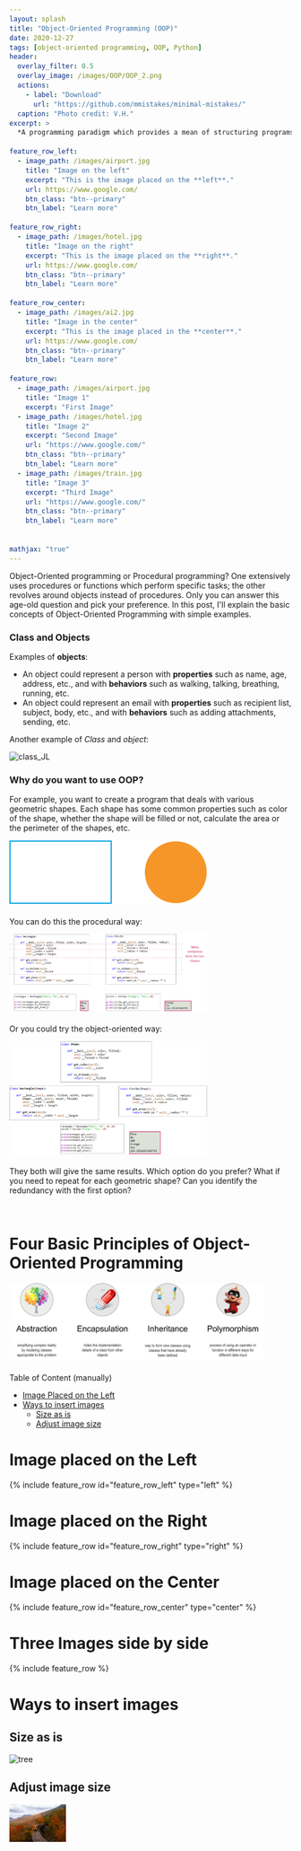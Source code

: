 ```yaml
---
layout: splash
title: "Object-Oriented Programming (OOP)"
date: 2020-12-27
tags: [object-oriented programming, OOP, Python]
header:
  overlay_filter: 0.5
  overlay_image: /images/OOP/OOP_2.png
  actions:
    - label: "Download"
      url: "https://github.com/mmistakes/minimal-mistakes/"
  caption: "Photo credit: V.H."
excerpt: >
  *A programming paradigm which provides a mean of structuring programs so that properties and behaviors are bundled into individual objects* <br />

feature_row_left:
  - image_path: /images/airport.jpg
    title: "Image on the left"
    excerpt: "This is the image placed on the **left**."
    url: https://www.google.com/
    btn_class: "btn--primary"
    btn_label: "Learn more"

feature_row_right:
  - image_path: /images/hotel.jpg
    title: "Image on the right"
    excerpt: "This is the image placed on the **right**."
    url: https://www.google.com/
    btn_class: "btn--primary"
    btn_label: "Learn more"

feature_row_center:
  - image_path: /images/ai2.jpg
    title: "Image in the center"
    excerpt: "This is the image placed in the **center**."
    url: https://www.google.com/
    btn_class: "btn--primary"
    btn_label: "Learn more"

feature_row:
  - image_path: /images/airport.jpg
    title: "Image 1"
    excerpt: "First Image"
  - image_path: /images/hotel.jpg
    title: "Image 2"
    excerpt: "Second Image"
    url: "https://www.google.com/"
    btn_class: "btn--primary"
    btn_label: "Learn more"
  - image_path: /images/train.jpg
    title: "Image 3"
    excerpt: "Third Image"
    url: "https://www.google.com/"
    btn_class: "btn--primary"
    btn_label: "Learn more"


mathjax: "true"
---
```


Object-Oriented programming or Procedural programming? One extensively uses procedures or functions which perform specific tasks; the other revolves around objects instead of procedures.
Only you can answer this age-old question and pick your preference. In this post, I'll explain the basic concepts of Object-Oriented Programming with simple examples.

### Class and Objects
Examples of **objects**:
- An object could represent a person with **properties** such as name, age, address, etc., and with **behaviors** such as walking, talking, breathing, running, etc.
- An object could represent an email with **properties** such as recipient list, subject, body, etc., and with **behaviors** such as adding attachments, sending, etc.

Another example of *Class* and *object*:

<img src="{{ site.url }}{{ site.baseurl }}/images/OOP/class_JL.png" alt="class_JL">

### Why do you want to use OOP?
For example, you want to create a program that deals with various geometric shapes. Each shape has some common properties such as color of the shape, whether the shape will be filled or not, calculate the area or the perimeter of the shapes, etc. 

<div style="width:70%; font-size:80%; text-align:center;">
<img src="/images/OOP/rect_circle.png" style="padding-bottom:0.5em;"/>
</div> 

You can do this the procedural way:

<div style="width:70%; font-size:80%; text-align:center;">
<img src="/images/OOP/rect_circle_2.png" style="padding-bottom:0.5em;"/>
</div> 

Or you could try the object-oriented way:

<div style="width:70%; font-size:80%; text-align:center;">
<img src="/images/OOP/rect_circle_3.png" style="padding-bottom:0.5em;"/>
</div> 

They both will give the same results. Which option do you prefer? What if you need to repeat for each geometric shape? Can you identify the redundancy with the first option? 

<br />

# Four Basic Principles of Object-Oriented Programming

<div style="width:90%; font-size:80%; text-align:center;">
<img src="/images/OOP/OOP.png" style="padding-bottom:0.5em;"/>
</div> 















Table of Content (manually)
- [Image Placed on the Left](#image-place-on-the-left)
- [Ways to insert images](#ways-to-insert-images)
  - [Size as is](#size-as-is)
  - [Adjust image size](#adjust-image-size)


# Image placed on the Left
{% include feature_row id="feature_row_left" type="left" %}

# Image placed on the Right
{% include feature_row id="feature_row_right" type="right" %}

# Image placed on the Center
{% include feature_row id="feature_row_center" type="center" %}

# Three Images side by side
{% include feature_row %}

# Ways to insert images
## Size as is
<img src="{{ site.url }}{{ site.baseurl }}/images/train.jpg" alt="tree">

## Adjust image size
<div style="width:20%; font-size:80%; text-align:center;">
<img src="/images/train.jpg" style="padding-bottom:0.5em;"/>
</div> 


